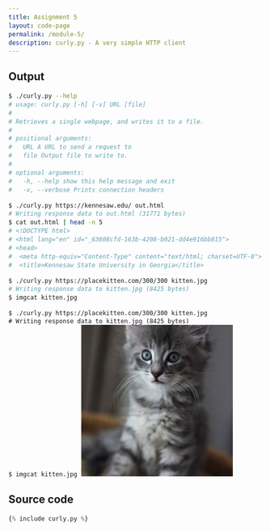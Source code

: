 ```yaml
---
title: Assignment 5
layout: code-page
permalink: /module-5/
description: curly.py - A very simple HTTP client
---
```


## Output

```bash
$ ./curly.py --help
# usage: curly.py [-h] [-v] URL [file]
#
# Retrieves a single webpage, and writes it to a file.
#
# positional arguments:
#   URL A URL to send a request to
#   file Output file to write to.
#
# optional arguments:
#   -h, --help show this help message and exit
#   -v, --verbose Prints connection headers
```

```bash
$ ./curly.py https://kennesaw.edu/ out.html
# Writing response data to out.html (31771 bytes)
$ cat out.html | head -n 5
# <!DOCTYPE html>
# <html lang="en" id="_63608cfd-163b-4208-b021-dd4e916bb815">
# <head>
#  <meta http-equiv="Content-Type" content="text/html; charset=UTF-8">
#  <title>Kennesaw State University in Georgia</title>
```

```bash
$ ./curly.py https://placekitten.com/300/300 kitten.jpg
# Writing response data to kitten.jpg (8425 bytes)
$ imgcat kitten.jpg
```


<pre class="language-bash"><code class="language-bash">$ ./curly.py https://placekitten.com/300/300 kitten.jpg<br><span class="token comment"># Writing response data to kitten.jpg (8425 bytes)</span><br>$ imgcat kitten.jpg</code> <img src="kitten.jpg" alt="an image of a kitten"></pre>



## Source code

```py
{% include curly.py %}
```